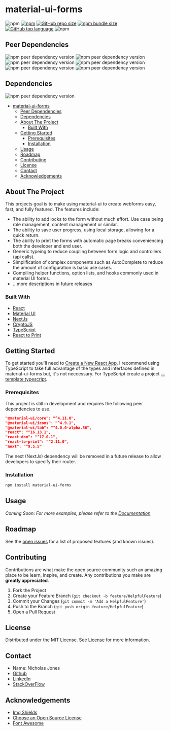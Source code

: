 # material-ui-forms
![npm](https://img.shields.io/npm/v/material-ui-forms)
[![npm](https://img.shields.io/npm/dw/material-ui-forms)][npm-url]
[![GitHub repo size][github-repo-size]][github-url]
[![npm bundle size][npm-bundle-size]][npm-url]
[![GitHub top language][github-top-language-shield]][github-url]
![npm](https://img.shields.io/npm/l/material-ui-forms)

## Peer Dependencies
![npm peer dependency version](https://img.shields.io/npm/dependency-version/material-ui-forms/peer/react)
![npm peer dependency version](https://img.shields.io/npm/dependency-version/material-ui-forms/peer/@material-ui/core)
![npm peer dependency version](https://img.shields.io/npm/dependency-version/material-ui-forms/peer/@material-ui/icons)
![npm peer dependency version](https://img.shields.io/npm/dependency-version/material-ui-forms/peer/@material-ui/lab)
![npm peer dependency version](https://img.shields.io/npm/dependency-version/material-ui-forms/peer/react-to-print)
![npm peer dependency version](https://img.shields.io/npm/dependency-version/material-ui-forms/peer/next)

## Dependencies
![npm peer dependency version](https://img.shields.io/npm/dependency-version/material-ui-forms/crypto-js)

- [material-ui-forms](#material-ui-forms)
  - [Peer Dependencies](#peer-dependencies)
  - [Dependencies](#dependencies)
  - [About The Project](#about-the-project)
    - [Built With](#built-with)
  - [Getting Started](#getting-started)
    - [Prerequisites](#prerequisites)
    - [Installation](#installation)
  - [Usage](#usage)
  - [Roadmap](#roadmap)
  - [Contributing](#contributing)
  - [License](#license)
  - [Contact](#contact)
  - [Acknowledgements](#acknowledgements)




## About The Project
This projects goal is to make using material-ui to create webforms easy, fast, and fully featured. The features include: 
* The ability to add locks to the form without much effort. Use case being role management, content management or similar.
* The ability to save user progress, using local storage, allowing for a quick return.
* The ability to print the forms with automatic page breaks conveniencing both the developer and end user.
* Generic typeing to reduce coupling between form logic and controllers (api calls).
* Simplification of complex components such as AutoComplete to reduce the amount of configuration is basic use cases.
* Compiling helper functions, option lists, and hooks commonly used in material UI forms.
* ...more descriptions in future releases


### Built With
* [React](https://reactjs.org/)
* [Material UI](https://material-ui.com)
* [NextJs](https://nextjs.org/)
* [CryptoJS](https://www.npmjs.com/package/crypto-js)
* [TypeScript](https://www.typescriptlang.org/)
* [React to Print](https://www.npmjs.com/package/react-to-print)


## Getting Started
To get started you'll need to [Create a New React App](https://reactjs.org/docs/create-a-new-react-app.html).
I recommend using TypeScript to take full advantage of the types and interfaces defined in material-ui-forms but, it's not neccessary.
For TypeScript create a project [--template typescript](https://create-react-app.dev/docs/adding-typescript).


### Prerequisites
This project is still in development and requires the following peer dependencies to use.
  ```json
  "@material-ui/core": "^4.11.0",
  "@material-ui/icons": "^4.9.1",
  "@material-ui/lab": "^4.0.0-alpha.56",
  "react": "^16.13.1",
  "react-dom": "^17.0.1",
  "react-to-print": "^2.11.0",
  "next": "^9.5.5"
  ```
The next (NextJs) dependency will be removed in a future release to allow developers to specify their router.


### Installation
  ```sh
  npm install material-ui-forms
  ```


## Usage
_Coming Soon: For more examples, please refer to the [Documentation](https://github.com/N-ickJones/material-ui-forms/examples)_


## Roadmap
See the [open issues][github-issues-url] for a list of proposed features (and known issues).


## Contributing
Contributions are what make the open source community such an amazing place to be learn, inspire, and create. Any contributions you make are **greatly appreciated**.
1. Fork the Project
2. Create your Feature Branch (`git checkout -b feature/HelpfulFeature`)
3. Commit your Changes (`git commit -m 'Add a HelpfulFeature'`)
4. Push to the Branch (`git push origin feature/HelpfulFeature`)
5. Open a Pull Request


## License
Distributed under the MIT License. See [License](https://en.wikipedia.org/wiki/MIT_License) for more information.


## Contact
* Name: Nicholas Jones
* [Github](https://github.com/N-ickJones)
* [LinkedIn](https://www.linkedin.com/in/nicholas-jones-bb2581a1/)
* [StackOverFlow](https://stackoverflow.com/users/story/9173346)


## Acknowledgements
* [Img Shields](https://shields.io)
* [Choose an Open Source License](https://choosealicense.com)
* [Font Awesome](https://fontawesome.com)


<!-- SHIELDS -->
[github-top-language-shield]: https://img.shields.io/github/languages/top/N-ickJones/material-ui-forms
[npm-bundle-size]: https://img.shields.io/bundlephobia/min/material-ui-forms
[github-repo-size]: https://img.shields.io/github/repo-size/N-ickJones/material-ui-forms


<!-- URLs -->
[github-url]: https://github.com/N-ickJones/material-ui-forms
[github-issues-url]: https://github.com/N-ickJones/material-ui-forms/issues
[npm-url]: https://www.npmjs.com/package/material-ui-forms
